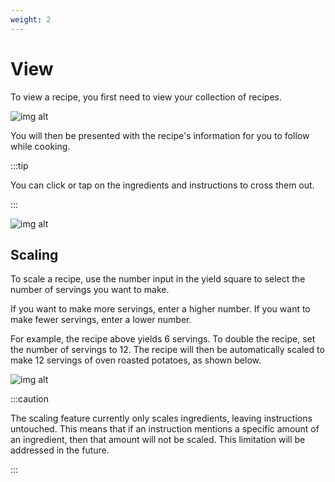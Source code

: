 ```yaml
---
weight: 2
---
```


# View

To view a recipe, you first need to view your collection of recipes.

![img alt](/img/features/view-recipe-enter.png)

You will then be presented with the recipe's information for you
to follow while cooking. 

:::tip

You can click or tap on the ingredients
and instructions to cross them out.

:::

![img alt](/img/features/view-recipe.png)


## Scaling

To scale a recipe, use the number input in the yield square to select the number of servings you want to make.

If you want to make more servings, enter a higher number.
If you want to make fewer servings, enter a lower number.

For example, the recipe above yields 6 servings. To double the recipe, set the number of servings to 12.
The recipe will then be automatically scaled to make 12 servings of oven roasted potatoes, as shown below.

![img alt](/img/features/view-recipe-scale.png)

:::caution

The scaling feature currently only scales ingredients, leaving instructions untouched. This
means that if an instruction mentions a specific amount of an ingredient, then that amount will
not be scaled. This limitation will be addressed in the future.

:::